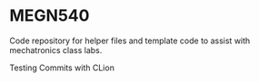 # MEGN540
Code repository for helper files and template code to assist with mechatronics class labs.

Testing Commits with CLion

